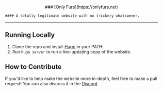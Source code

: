 <p align="center">
	### [Only Furs](https://onlyfurs.net)

    #### A totally legitimate website with no trickery whatsoever.
</p>

---

## Running Locally

1. Clone the repo and install [Hugo](https://gohugo.io) in your PATH.
2. Run `hugo server` to run a live-updating copy of the website.

## How to Contribute

If you'd like to help make the website more in-depth, feel free to make a pull request! You can also discuss it in the [Discord](https://sukadia.dev/hub).